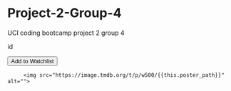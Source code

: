 # Project-2-Group-4
UCI coding bootcamp project 2 group 4


id
 <form action="/api/watchlist" method="post">
        <input type="hidden" name="user_id" value="{{user_id}}">
        <input type="hidden" name="movie_title" value="{{this.original_title}}">
        <input type="hidden" name="movie_id" value="{{this.id}}">
        <input type="submit" value="Add to Watchlist">
        </form>


         <img src="https://image.tmdb.org/t/p/w500/{{this.poster_path}}" alt="">